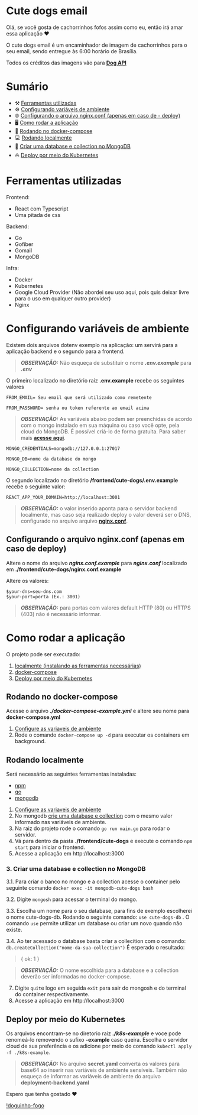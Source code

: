 # Cute dogs email

Olá, se você gosta de cachorrinhos fofos assim como eu, então irá amar essa aplicação ❤️

O cute dogs email é um encaminhador de imagem de cachorrinhos para o seu email, sendo entregue às 6:00 horário de Brasília.

Todos os créditos das imagens vão para **[Dog API](https://dog.ceo/dog-api/)**

# Sumário
- ⚒️ [Ferramentas utilizadas](#ferramentas-utilizadas)
- ⚙️ [Configurando variáveis de ambiente](#configurando-variáveis-de-ambiente)
- 🌐 [Configurando o arquivo nginx.conf (apenas em caso de - deploy)](#configurando-o-arquivo-nginxconf-apenas-em-caso-de-deploy)
- 🖥️ [Como rodar a aplicação](#como-rodar-a-aplicação)
- 🐋 [Rodando no docker-compose](#rodando-no-docker-compose)
- 💻 [Rodando localmente](#rodando-localmente)
- 🥭 [Criar uma database e collection no MongoDB](#3-criar-uma-database-e-collection-no-mongodb)
- ⛵ [Deploy por meio do Kubernetes](#deploy-por-meio-do-kubernetes)

# Ferramentas utilizadas
Frontend:
- React com Typescript
- Uma pitada de css

Backend:
- Go
- Gofiber
- Gomail
- MongoDB

Infra:
- Docker
- Kubernetes
- Google Cloud Provider (Não abordei seu uso aqui, pois quis deixar livre para o uso em qualquer outro provider)
- Nginx



# Configurando variáveis de ambiente

Existem dois arquivos dotenv exemplo na aplicação: um servirá para a aplicação backend e o segundo para a frontend.

> **_OBSERVAÇÃO:_** Não esqueça de substituir o nome **_.env.example_** para **_.env_** 

O primeiro localizado no diretório raiz **.env.example** recebe os seguintes valores

```
FROM_EMAIL= Seu email que será utilizado como remetente

FROM_PASSWORD= senha ou token referente ao email acima
```

> **_OBSERVAÇÃO:_** As variáveis abaixo podem ser preenchidas de acordo com o mongo instalado em sua máquina ou caso você opte, pela cloud do MongoDB. É possível criá-lo de forma gratuita. Para saber mais **[acesse aqui](https://cloud.mongodb.com/)**.

```
MONGO_CREDENTIALS=mongodb://127.0.0.1:27017

MONGO_DB=nome da database do mongo

MONGO_COLLECTION=nome da collection
```

O segundo localizado no diretório **/frontend/cute-dogs/.env.example** recebe o seguinte valor:

```
REACT_APP_YOUR_DOMAIN=http://localhost:3001
```

> **_OBSERVAÇÃO:_** o valor inserido aponta para o servidor backend localmente, mas caso seja realizado deploy o valor deverá ser o DNS, configurado no arquivo arquivo **[nginx.conf](#configurando-o-arquivo-nginxconf-apenas-em-caso-de-deploy)**.

## Configurando o arquivo nginx.conf (apenas em caso de deploy) 

Altere o nome do arquivo **_nginx.conf.example_** para **_nginx.conf_** localizado em **./frontend/cute-dogs/nginx.conf.example**

Altere os valores:

```
$your-dns=seu-dns.com
$your-port=porta (Ex.: 3001)
```

> **_OBSERVAÇÃO:_** para portas com valores default HTTP (80) ou HTTPS (403) não é necessário informar.

# Como rodar a aplicação

O projeto pode ser executado:
1. [localmente (instalando as ferramentas necessárias)](#rodando-localmente)
2. [docker-compose](#rodando-no-docker-compose)
3. [Deploy por meio do Kubernetes](#deploy-por-meio-do-kubernetes)

## Rodando no docker-compose
Acesse o arquivo **_./docker-compose-example.yml_** e altere seu nome para **docker-compose.yml**
1. [Configure as variaveis de ambiente](#configurando-variáveis-de-ambiente)
2. Rode o comando ```docker-compose up -d``` para executar os containers em background.

## Rodando localmente

Será necessário as seguintes ferramentas instaladas:
- [npm](https://docs.npmjs.com/downloading-and-installing-node-js-and-npm/)
- [go](https://go.dev/doc/install)
- [mongodb](https://www.mongodb.com/docs/manual/installation/)

1. [Configure as variaveis de ambiente](#configurando-variáveis-de-ambiente) 
2. No mongodb [crie uma database e collection](#3-criar-uma-database-e-collection-no-mongodb) com o mesmo valor informado nas variáveis de ambiente.
3. Na raiz do projeto rode o comando ```go run main.go``` para rodar o servidor.
4. Vá para dentro da pasta **./frontend/cute-dogs** e execute o comando ```npm start``` para iniciar o frontend.
5. Acesse a aplicação em http://localhost:3000 

### 3. Criar uma database e collection no MongoDB
3.1. Para criar o banco no mongo e a collection acesse o container pelo seguinte comando ```docker exec -it mongodb-cute-dogs bash ```

3.2. Digite ```mongosh``` para acessar o terminal do mongo.

3.3. Escolha um nome para o seu database, para fins de exemplo escolherei o nome cute-dogs-db. Rodando o seguinte comando: ```use cute-dogs-db``` . O comando ```use``` permite utilizar um database ou criar um novo quando não existe.

3.4. Ao ter acessado o database basta criar a collecition com o comando: ```db.createCollection("nome-da-sua-collection")```
É esperado o resultado:
> { ok: 1 }

> **_OBSERVAÇÃO:_** O nome escolhida para a database e a collection deverão ser informadas no docker-compose.

7. Digite ```quit```e logo em seguida ```exit``` para sair do mongosh e do terminal do container respectivamente.
8. Acesse a aplicação em http://localhost:3000 

## Deploy por meio do Kubernetes
Os arquivos encontram-se no diretorio raiz **_./k8s-example_** e voce pode renomeá-lo removendo o sufixo **-example** caso queira. Escolha o servidor cloud de sua preferência e os adicione por meio do comando ```kubectl apply -f ./k8s-example```.

> **_OBSERVAÇÃO:_** No arquivo **secret.yaml** converta os valores para base64 ao inserir nas variáveis de ambiente sensíveis. Também não esqueça de informar as variáveis de ambiente do arquivo **deployment-backend.yaml**

Espero que tenha gostado ❤️

[!doguinho-fogo](./assets/doguinho.jpg)
